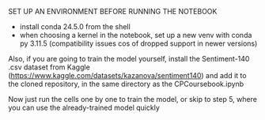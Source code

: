 SET UP AN ENVIRONMENT BEFORE RUNNING THE NOTEBOOK
- install conda 24.5.0 from the shell
- when choosing a kernel in the notebook, set up a new venv with conda py 3.11.5 (compatibility issues cos of dropped support in newer versions)

Also, if you are going to train the model yourself, install the Sentiment-140 .csv dataset from Kaggle (https://www.kaggle.com/datasets/kazanova/sentiment140) and add it to the cloned repository, in the same directory as the CPCoursebook.ipynb

Now just run the cells one by one to train the model, or skip to step 5, where you can use the already-trained model quickly
